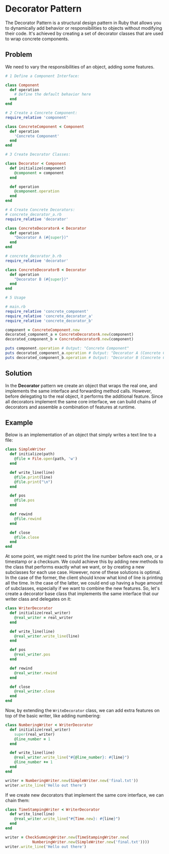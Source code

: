# Decorator Pattern

The Decorator Pattern is a structural design pattern in Ruby that allows you to dynamically add behavior or responsibilities to objects without modifying their code. It's achieved by creating a set of decorator classes that are used to wrap concrete components.

## Problem
We need to vary the responsibilities of an object, adding some features.


```ruby
# 1 Define a Component Interface:

class Component
  def operation
    # Define the default behavior here
  end
end

# 2 Create a Concrete Component:
require_relative 'component'

class ConcreteComponent < Component
  def operation
    'Concrete Component'
  end
end

# 3 Create Decorator Classes:

class Decorator < Component
  def initialize(component)
    @component = component
  end

  def operation
    @component.operation
  end
end

# 4 Create Concrete Decorators:
# concrete_decorator_a.rb
require_relative 'decorator'

class ConcreteDecoratorA < Decorator
  def operation
    "Decorator A (#{super})"
  end
end

# concrete_decorator_b.rb
require_relative 'decorator'

class ConcreteDecoratorB < Decorator
  def operation
    "Decorator B (#{super})"
  end
end

# 5 Usage

# main.rb
require_relative 'concrete_component'
require_relative 'concrete_decorator_a'
require_relative 'concrete_decorator_b'

component = ConcreteComponent.new
decorated_component_a = ConcreteDecoratorA.new(component)
decorated_component_b = ConcreteDecoratorB.new(component)

puts component.operation # Output: "Concrete Component"
puts decorated_component_a.operation # Output: "Decorator A (Concrete Component)"
puts decorated_component_b.operation # Output: "Decorator B (Concrete Component)"


```

## Solution
In the **Decorator** pattern we create an object that wraps the real one, and implements the same interface and forwarding method calls. However, before delegating to the real object, it performs the additional feature. Since all decorators implement the same core interface, we can build chains of decorators and assemble a combination of features at runtime. 

## Example
Below is an implementation of an object that simply writes a text line to a file:

```ruby
class SimpleWriter
  def initialize(path)
    @file = File.open(path, 'w')
  end

  def write_line(line)
    @file.print(line)
    @file.print("\n")
  end

  def pos
    @file.pos
  end

  def rewind
    @file.rewind
  end

  def close
    @file.close
  end
end
```

At some point, we might need to print the line number before each one, or a timestamp or a checksum. We could achieve this by adding new methods to the class that performs exactly what we want, or by creating a new subclasses for each use case. However, none of these solutions is optimal. In the case of the former, the client should know what kind of line is printing all the time. In the case of the latter, we could end up having a huge amount of subclasses, especially if we want to combine the new features. So, let's create a decorator base class that implements the same interface that our writer class and delegates on it:

```ruby
class WriterDecorator
  def initialize(real_writer)
    @real_writer = real_writer
  end

  def write_line(line)
    @real_writer.write_line(line)
  end

  def pos
    @real_writer.pos
  end

  def rewind
    @real_writer.rewind
  end

  def close
    @real_writer.close
  end
end
```

Now, by extending the `WriteDecorator` class, we can add extra features on top of the basic writer, like adding numbering:

```ruby
class NumberingWriter < WriterDecorator
  def initialize(real_writer)
    super(real_writer)
    @line_number = 1
  end

  def write_line(line)
    @real_writer.write_line("#{@line_number}: #{line}")
    @line_number += 1
  end
end

writer = NumberingWriter.new(SimpleWriter.new('final.txt'))
writer.write_line('Hello out there')
```

If we create new decorators that implement the same core interface, we can chain them:

```ruby
class TimeStampingWriter < WriterDecorator
  def write_line(line)
    @real_writer.write_line("#{Time.new}: #{line}")
  end
end

writer = CheckSummingWriter.new(TimeStampingWriter.new(
            NumberingWriter.new(SimpleWriter.new('final.txt'))))
writer.write_line('Hello out there')
```
